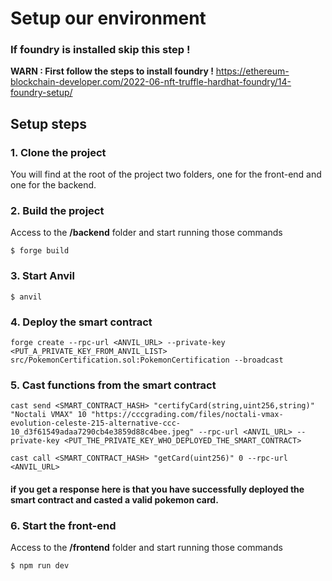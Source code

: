 # Setup our environment


### **If foundry is installed skip this step !**
**WARN : First follow the steps to install foundry !**
https://ethereum-blockchain-developer.com/2022-06-nft-truffle-hardhat-foundry/14-foundry-setup/


## Setup steps 
### 1. Clone the project
You will find at the root of the project two folders, one for the front-end and one for the backend.

### 2. Build the project
Access to the **/backend** folder and start running those commands
```shell
$ forge build
```

### 3. Start Anvil
```shell
$ anvil
```

### 4. Deploy the smart contract
```shell
forge create --rpc-url <ANVIL_URL> --private-key <PUT_A_PRIVATE_KEY_FROM_ANVIL_LIST> src/PokemonCertification.sol:PokemonCertification --broadcast
```

### 5. Cast functions from the smart contract
```shell
cast send <SMART_CONTRACT_HASH> "certifyCard(string,uint256,string)" "Noctali VMAX" 10 "https://cccgrading.com/files/noctali-vmax-evolution-celeste-215-alternative-ccc-10_d3f61549adaa7290cb4e3859d88c4bee.jpeg" --rpc-url <ANVIL_URL> --private-key <PUT_THE_PRIVATE_KEY_WHO_DEPLOYED_THE_SMART_CONTRACT>
```

```shell
cast call <SMART_CONTRACT_HASH> "getCard(uint256)" 0 --rpc-url <ANVIL_URL>
```
#### if you get a response here is that you have successfully deployed the smart contract and casted a valid pokemon card.

### 6. Start the front-end
Access to the **/frontend** folder and start running those commands

```shell
$ npm run dev
```